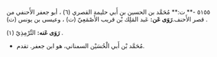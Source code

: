 ٥١٥٥ -** ت:** مُحَمَّد بن الحسين بن أَبي حليمة القصري (٦) ، أبو جعفر الأَحنفي من قصر الأَحنف.**رَوَى عَن:** عَبد المَلِك بْن قريب الأَصْمَعِيّ (ت) ، وعيسى بن يونس (ت) .

**رَوَى عَنه:** التِّرْمِذِيّ (١) .

- مُحَمَّد بْن أَبي الْحُسَيْن السمناني، هو ابن جعفر. تقدم.